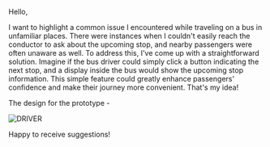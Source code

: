 Hello,

I want to highlight a common issue I encountered while traveling on a bus in unfamiliar places. 
There were instances when I couldn't easily reach the conductor to ask about the upcoming stop, and nearby passengers were often unaware as well. To address this, I've come up with a straightforward solution. Imagine if the bus driver could simply click a button indicating the next stop, and a display inside the bus would show the upcoming stop information. This simple feature could greatly enhance passengers' confidence and make their journey more convenient. That's my idea!

The design for the prototype - 

![DRIVER](https://github.com/lathadharmalingam/codes/assets/74287803/9176dbae-dda9-4e68-abc5-4febb859348a)

Happy to receive suggestions!
